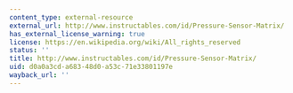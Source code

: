 ```yaml
---
content_type: external-resource
external_url: http://www.instructables.com/id/Pressure-Sensor-Matrix/
has_external_license_warning: true
license: https://en.wikipedia.org/wiki/All_rights_reserved
status: ''
title: http://www.instructables.com/id/Pressure-Sensor-Matrix/
uid: d0a0a3cd-a683-48d0-a53c-71e33801197e
wayback_url: ''
---
```

